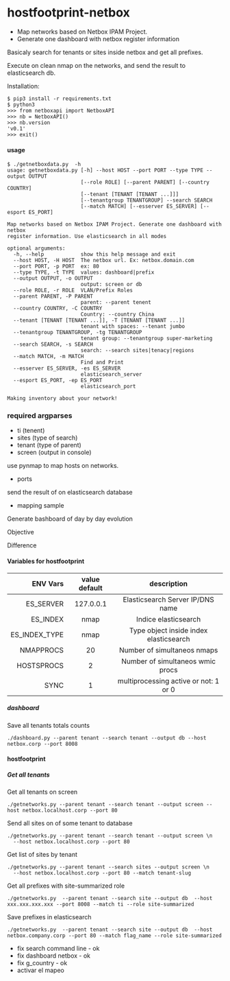 hostfootprint-netbox
======================

* Map networks based on Netbox IPAM Project. 
* Generate one dashboard with netbox register information

Basicaly search for tenants or sites inside netbox and get all prefixes.

Execute on clean nmap on the networks, and send the result to elasticsearch db.

Installation:
```
$ pip3 install -r requirements.txt
$ python3
>>> from netboxapi import NetboxAPI
>>> nb = NetboxAPI()
>>> nb.version
'v0.1'
>>> exit()
```

#### usage
```
$ ./getnetboxdata.py  -h
usage: getnetboxdata.py [-h] --host HOST --port PORT --type TYPE --output OUTPUT
                        [--role ROLE] [--parent PARENT] [--country COUNTRY]
                        [--tenant [TENANT [TENANT ...]]]
                        [--tenantgroup TENANTGROUP] --search SEARCH
                        [--match MATCH] [--esserver ES_SERVER] [--esport ES_PORT]

Map networks based on Netbox IPAM Project. Generate one dashboard with netbox
register information. Use elasticsearch in all modes

optional arguments:
  -h, --help            show this help message and exit
  --host HOST, -H HOST  The netbox url. Ex: netbox.domain.com
  --port PORT, -p PORT  ex: 80
  --type TYPE, -t TYPE  values: dashboard|prefix
  --output OUTPUT, -o OUTPUT
                        output: screen or db
  --role ROLE, -r ROLE  VLAN/Prefix Roles
  --parent PARENT, -P PARENT
                        parent: --parent tenent
  --country COUNTRY, -C COUNTRY
                        Country: --country China
  --tenant [TENANT [TENANT ...]], -T [TENANT [TENANT ...]]
                        tenant with spaces: --tenant jumbo
  --tenantgroup TENANTGROUP, -tg TENANTGROUP
                        tenant group: --tenantgroup super-marketing
  --search SEARCH, -s SEARCH
                        search: --search sites|tenacy|regions
  --match MATCH, -m MATCH
                        Find and Print
  --esserver ES_SERVER, -es ES_SERVER
                        elasticsearch_server
  --esport ES_PORT, -ep ES_PORT
                        elasticsearch_port

Making inventory about your network!
```

### required argparses

* ti (tenent)
* sites (type of search)
* tenant (type of parent)
* screen (output in console)

use pynmap to map hosts on networks.
* ports

send the result of on elasticsearch database
* mapping sample

Generate bashboard of day by day evolution

Objective

Difference

#### Variables for hostfootprint

| ENV Vars      | value default  | description                            |
|--------------:|:--------------:|:--------------------------------------:|
| ES_SERVER     | 127.0.0.1      | Elasticsearch Server IP/DNS name       |   
| ES_INDEX      | nmap	         | Indice elasticsearch                   |
| ES_INDEX_TYPE | nmap	         | Type object inside index elasticsearch |
| NMAPPROCS     | 20             | Number of simultaneos nmaps            |
| HOSTSPROCS    | 2              | Number of simultaneos wmic procs       |
| SYNC          | 1              | multiprocessing active or not: 1 or 0  |


##### dashboard

Save all tenants totals counts
```
./dashboard.py --parent tenant --search tenant --output db --host netbox.corp --port 8008
```

#### hostfootprint

##### Get all tenants

Get all tenants on screen
```
./getnetworks.py --parent tenant --search tenant --output screen --host netbox.localhost.corp --port 80
```

Send all sites on of some tenant to database
```
./getnetworks.py --parent tenant --search tenant --output screen \n
  --host netbox.localhost.corp --port 80 
```

Get list of sites by tenant
```
./getnetworks.py --parent tenant --search sites --output screen \n
  --host netbox.localhost.corp --port 80 --match tenant-slug
```

Get all prefixes with site-summarized role
```
./getnetworks.py  --parent tenant --search site --output db  --host xxx.xxx.xxx.xxx --port 8008 --match ti --role site-summarized
```

Save prefixes in elasticsearch
```
./getnetworks.py  --parent tenant --search site --output db  --host netbox.company.corp --port 80 --match flag_name --role site-summarized
```


* fix search command line - ok
* fix dashboard netbox - ok
* fix g_country - ok
* activar el mapeo
